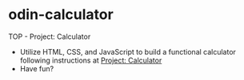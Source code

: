 # odin-calculator
TOP - Project: Calculator
 - Utilize HTML, CSS, and JavaScript to build a functional calculator following instructions at [Project: Calculator](https://www.theodinproject.com/lessons/foundations-calculator)
 - Have fun?
